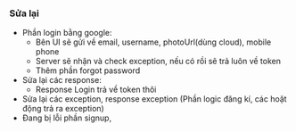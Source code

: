 ### Sửa lại

- Phần login bằng google:
  - Bên UI sẽ gửi về email, username, photoUrl(dùng cloud), mobile phone 
  - Server sẽ nhận và check exception, nếu có rồi sẽ trả luôn về token
  - Thêm phần forgot password
- Sửa lại các response:
  - Response Login trả về token thôi 
- Sửa lại các exception, response exception (Phần logic đăng kí, các hoặt động trả ra exception)
- Đang bị lỗi phần signup, 